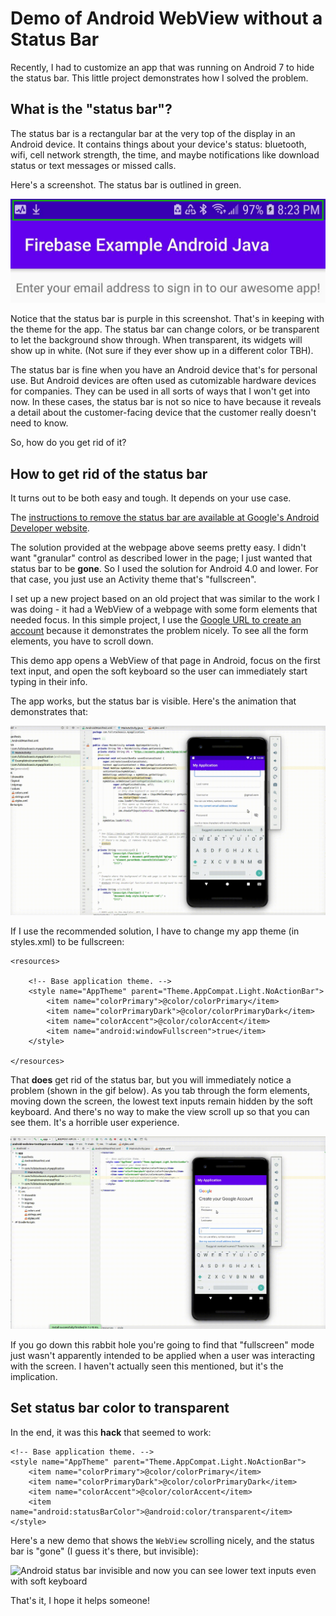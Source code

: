 # Demo of Android WebView without a Status Bar

Recently, I had to customize an app that was running on Android 7 to hide the status bar. This little project demonstrates how I solved the problem.

## What is the "status bar"?

The status bar is a rectangular bar at the very top of the display in an Android device. It contains things about your device's status: bluetooth, wifi, cell network strength, the time, and maybe notifications like download status or text messages or missed calls.

Here's a screenshot. The status bar is outlined in green.

![Android status bar](https://github.com/fullStackOasis/android-webview-textinput-no-statusbar/raw/master/android-status-bar.jpg)

Notice that the status bar is purple in this screenshot. That's in keeping with the theme for the app. The status bar can change colors, or be transparent to let the background show through. When transparent, its widgets will show up in white. (Not sure if they ever show up in a different color TBH).

The status bar is fine when you have an Android device that's for personal use. But Android devices are often used as cutomizable hardware devices for companies. They can be used in all sorts of ways that I won't get into now. In these cases, the status bar is not so nice to have because it reveals a detail about the customer-facing device that the customer really doesn't need to know.

So, how do you get rid of it?

## How to get rid of the status bar

It turns out to be both easy and tough. It depends on your use case.

The [instructions to remove the status bar are available at Google's Android Developer website](https://developer.android.com/training/system-ui/status).

The solution provided at the webpage above seems pretty easy. I didn't want "granular" control as described lower in the page; I just wanted that status bar to be **gone**. So I used the solution for Android 4.0 and lower. For that case, you just use an Activity theme that's "fullscreen".

I set up a new project based on an old project that was similar to the work I was doing - it had a WebView of a webpage with some form elements that needed focus. In this simple project, I use the [Google URL to create an account](https://accounts.google.com/signup/v2/webcreateaccount?flowName=GlifWebSignIn&flowEntry=SignUp) because it demonstrates the problem nicely. To see all the form elements, you have to scroll down.

This demo app opens a WebView of that page in Android, focus on the first text input, and open the soft keyboard so the user can immediately start typing in their info.

The app works, but the status bar is visible. Here's the animation that demonstrates that:

![Android status bar with WebView and soft keyboard](https://github.com/fullStackOasis/android-webview-textinput-no-statusbar/raw/master/1-trial-without-fullscreen.gif)

If I use the recommended solution, I have to change my app theme (in styles.xml) to be fullscreen:

```
<resources>

    <!-- Base application theme. -->
    <style name="AppTheme" parent="Theme.AppCompat.Light.NoActionBar">
        <item name="colorPrimary">@color/colorPrimary</item>
        <item name="colorPrimaryDark">@color/colorPrimaryDark</item>
        <item name="colorAccent">@color/colorAccent</item>
        <item name="android:windowFullscreen">true</item>
    </style>

</resources>
```

That **does** get rid of the status bar, but you will immediately notice a problem (shown in the gif below). As you tab through the form elements, moving down the screen, the lowest text inputs remain hidden by the soft keyboard. And there's no way to make the view scroll up so that you can see them. It's a horrible user experience.

![Android status bar gone but cannot see lower text inputs due to soft keyboard](https://github.com/fullStackOasis/android-webview-textinput-no-statusbar/raw/master/2-fullscreen-trial-cannot-see-form-inputs.gif)

If you go down this rabbit hole you're going to find that "fullscreen" mode just wasn't apparently intended to be applied when a user was interacting with the screen. I haven't actually seen this mentioned, but it's the implication.

## Set status bar color to transparent

In the end, it was this **hack** that seemed to work:
<resources>

    <!-- Base application theme. -->
    <style name="AppTheme" parent="Theme.AppCompat.Light.NoActionBar">
        <item name="colorPrimary">@color/colorPrimary</item>
        <item name="colorPrimaryDark">@color/colorPrimaryDark</item>
        <item name="colorAccent">@color/colorAccent</item>
        <item name="android:statusBarColor">@android:color/transparent</item>
    </style>

</resources>

Here's a new demo that shows the `WebView` scrolling nicely, and the status bar is "gone" (I guess it's there, but invisible):

![Android status bar invisible and now you can see lower text inputs even with soft keyboard](https://github.com/fullStackOasis/android-webview-textinput/raw/master/demo-android-transparent-statusbar.gif)

That's it, I hope it helps someone!
